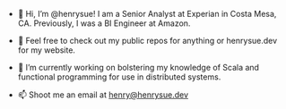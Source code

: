 - 👋 Hi, I’m @henrysue! I am a Senior Analyst at Experian in Costa Mesa, CA. Previously, I was a BI Engineer at Amazon.

- 👀 Feel free to check out my public repos for anything or henrysue.dev for my website.

- 🌱 I’m currently working on bolstering my knowledge of Scala and functional programming for use in distributed systems.

- 📫 Shoot me an email at henry@henrysue.dev


